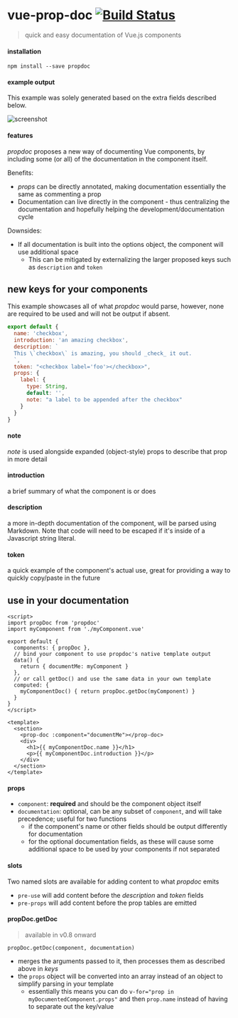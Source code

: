 # vue-prop-doc [![Build Status](https://travis-ci.org/propellant/doctor.svg?branch=master)](https://travis-ci.org/propellant/doctor)

> quick and easy documentation of Vue.js components

#### installation

`npm install --save propdoc`

#### example output

This example was solely generated based on the extra fields described below.

![screenshot](https://github.com/propellant/doctor/blob/master/exampleOutput.png)

#### features

_propdoc_ proposes a new way of documenting Vue components, by including some (or all) of the documentation in the component itself.

Benefits:
- _props_ can be directly annotated, making documentation essentially the same as commenting a prop
- Documentation can live directly in the component - thus centralizing the documentation and hopefully helping the development/documentation cycle

Downsides:
- If all documentation is built into the options object, the component will use additional space
  - This can be mitigated by externalizing the larger proposed keys such as `description` and `token`

## new keys for your components

This example showcases all of what _propdoc_ would parse, however, none are required to be used and will not be output if absent.

```javascript
export default {
  name: 'checkbox',
  introduction: 'an amazing checkbox',
  description: `
  This \`checkbox\` is amazing, you should _check_ it out.
  `,
  token: "<checkbox label='foo'></checkbox>",
  props: {
    label: {
      type: String,
      default: '',
      note: "a label to be appended after the checkbox"
    }
  }
}
```

#### note

_note_ is used alongside expanded (object-style) props to describe that prop in more detail

#### introduction

a brief summary of what the component is or does

#### description

a more in-depth documentation of the component, will be parsed using Markdown. Note that code will need to be escaped if it's inside of a Javascript string literal.

#### token

a quick example of the component's actual use, great for providing a way to quickly copy/paste in the future


## use in your documentation

```Vue
<script>
import propDoc from 'propdoc'
import myComponent from './myComponent.vue'

export default {
  components: { propDoc },
  // bind your component to use propdoc's native template output
  data() {
    return { documentMe: myComponent }
  },
  // or call getDoc() and use the same data in your own template
  computed: {
    myComponentDoc() { return propDoc.getDoc(myComponent) }
  }
}
</script>

<template>
  <section>
    <prop-doc :component="documentMe"></prop-doc>
    <div>
      <h1>{{ myComponentDoc.name }}</h1>
      <p>{{ myComponentDoc.introduction }}</p>
    </div>
  </section>
</template>
```

#### props

- `component`: **required** and should be the component object itself
- `documentation`: optional, can be any subset of `component`, and will take precedence; useful for two functions
  - if the component's name or other fields should be output differently for documentation
  - for the optional documentation fields, as these will cause some additional space to be used by your components if not separated

#### slots

Two named slots are available for adding content to what _propdoc_ emits
- `pre-use` will add content before the _description_ and _token_ fields
- `pre-props` will add content before the prop tables are emitted

#### propDoc.getDoc

> available in v0.8 onward

`propDoc.getDoc(component, documentation)`

- merges the arguments passed to it, then processes them as described above in _keys_
- the `props` object will be converted into an array instead of an object to simplify parsing in your template
  - essentially this means you can do `v-for="prop in myDocumentedComponent.props"` and then `prop.name` instead of having to separate out the key/value
